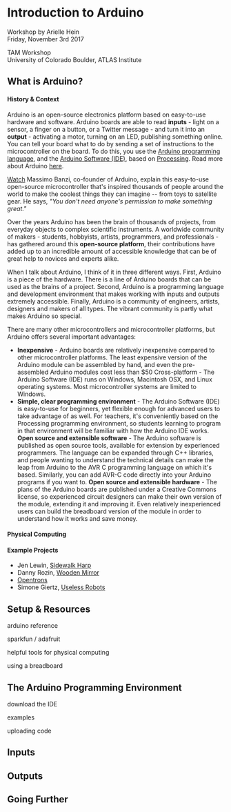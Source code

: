# Introduction to Arduino

Workshop by Arielle Hein <br>
Friday, November 3rd 2017

TAM Workshop <br>
University of Colorado Boulder, ATLAS Institute

## What is Arduino?

#### History & Context

Arduino is an open-source electronics platform based on easy-to-use hardware and software. Arduino boards are able to read **inputs** - light on a sensor, a finger on a button, or a Twitter message - and turn it into an **output** - activating a motor, turning on an LED, publishing something online. You can tell your board what to do by sending a set of instructions to the microcontroller on the board. To do this, you use the [Arduino programming language](https://www.arduino.cc/en/Reference/HomePage), and the [Arduino Software (IDE)](https://www.arduino.cc/en/Main/Software), based on [Processing](https://processing.org/). Read more about Arduino [here](https://www.arduino.cc/en/Guide/Introduction). 

[Watch](https://www.youtube.com/watch?v=UoBUXOOdLXY) Massimo Banzi, co-founder of Arduino, explain this easy-to-use open-source microcontroller that's inspired thousands of people around the world to make the coolest things they can imagine -- from toys to satellite gear. He says, *"You don't need anyone's permission to make something great."*

Over the years Arduino has been the brain of thousands of projects, from everyday objects to complex scientific instruments. A worldwide community of makers - students, hobbyists, artists, programmers, and professionals - has gathered around this **open-source platform**, their contributions have added up to an incredible amount of accessible knowledge that can be of great help to novices and experts alike.

When I talk about Arduino, I think of it in three different ways. First, Arduino is a piece of the hardware. There is a line of Arduino boards that can be used as the brains of a project. Second, Arduino is a programming language and development environment that makes working with inputs and outputs extremely accessible. Finally, Arduino is a community of engineers, artists, designers and makers of all types. The vibrant community is partly what makes Arduino so special. 

There are many other microcontrollers and microcontroller platforms, but Arduino offers several important advantages: 
+ **Inexpensive** - Arduino boards are relatively inexpensive compared to other microcontroller platforms. The least expensive version of the Arduino module can be assembled by hand, and even the pre-assembled Arduino modules cost less than $50
Cross-platform - The Arduino Software (IDE) runs on Windows, Macintosh OSX, and Linux operating systems. Most microcontroller systems are limited to Windows.
+ **Simple, clear programming environment** - The Arduino Software (IDE) is easy-to-use for beginners, yet flexible enough for advanced users to take advantage of as well. For teachers, it's conveniently based on the Processing programming environment, so students learning to program in that environment will be familiar with how the Arduino IDE works.
**Open source and extensible software** - The Arduino software is published as open source tools, available for extension by experienced programmers. The language can be expanded through C++ libraries, and people wanting to understand the technical details can make the leap from Arduino to the AVR C programming language on which it's based. Similarly, you can add AVR-C code directly into your Arduino programs if you want to.
**Open source and extensible hardware** - The plans of the Arduino boards are published under a Creative Commons license, so experienced circuit designers can make their own version of the module, extending it and improving it. Even relatively inexperienced users can build the breadboard version of the module in order to understand how it works and save money.

#### Physical Computing



#### Example Projects
+ Jen Lewin, [Sidewalk Harp](https://www.youtube.com/watch?v=jXBtkfPY2D0 )
+ Danny Rozin, [Wooden Mirror](https://vimeo.com/101408845)
+ [Opentrons](https://www.kickstarter.com/projects/932664050/opentrons-open-source-rapid-prototyping-for-biolog)
+ Simone Giertz, [Useless Robots](https://www.youtube.com/watch?v=UlP4Z_pWhKo)

## Setup & Resources

arduino reference

sparkfun / adafruit

helpful tools for physical computing

using a breadboard

## The Arduino Programming Environment

download the IDE

examples

uploading code

## Inputs


## Outputs


## Going Further
